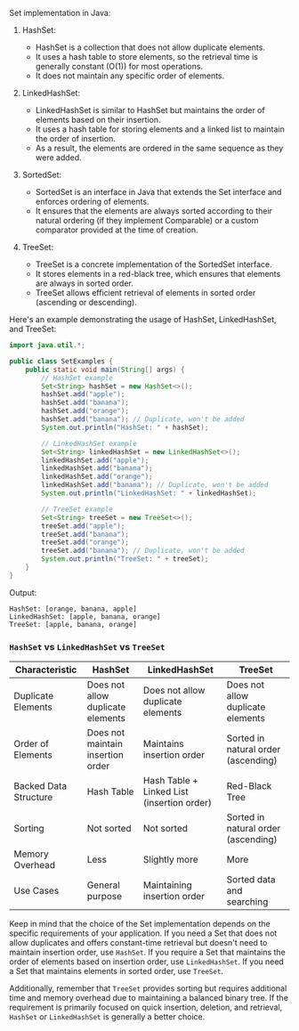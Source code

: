 Set implementation in Java:

1. HashSet:
    - HashSet is a collection that does not allow duplicate elements.
    - It uses a hash table to store elements, so the retrieval time is generally constant (O(1)) for most operations.
    - It does not maintain any specific order of elements.

2. LinkedHashSet:
    - LinkedHashSet is similar to HashSet but maintains the order of elements based on their insertion.
    - It uses a hash table for storing elements and a linked list to maintain the order of insertion.
    - As a result, the elements are ordered in the same sequence as they were added.

3. SortedSet:
    - SortedSet is an interface in Java that extends the Set interface and enforces ordering of elements.
    - It ensures that the elements are always sorted according to their natural ordering (if they implement Comparable) or a custom comparator provided at the time of creation.

4. TreeSet:
    - TreeSet is a concrete implementation of the SortedSet interface.
    - It stores elements in a red-black tree, which ensures that elements are always in sorted order.
    - TreeSet allows efficient retrieval of elements in sorted order (ascending or descending).

Here's an example demonstrating the usage of HashSet, LinkedHashSet, and TreeSet:

```java
import java.util.*;

public class SetExamples {
    public static void main(String[] args) {
        // HashSet example
        Set<String> hashSet = new HashSet<>();
        hashSet.add("apple");
        hashSet.add("banana");
        hashSet.add("orange");
        hashSet.add("banana"); // Duplicate, won't be added
        System.out.println("HashSet: " + hashSet);

        // LinkedHashSet example
        Set<String> linkedHashSet = new LinkedHashSet<>();
        linkedHashSet.add("apple");
        linkedHashSet.add("banana");
        linkedHashSet.add("orange");
        linkedHashSet.add("banana"); // Duplicate, won't be added
        System.out.println("LinkedHashSet: " + linkedHashSet);

        // TreeSet example
        Set<String> treeSet = new TreeSet<>();
        treeSet.add("apple");
        treeSet.add("banana");
        treeSet.add("orange");
        treeSet.add("banana"); // Duplicate, won't be added
        System.out.println("TreeSet: " + treeSet);
    }
}
```

Output:
```
HashSet: [orange, banana, apple]
LinkedHashSet: [apple, banana, orange]
TreeSet: [apple, banana, orange]
```


### `HashSet` vs `LinkedHashSet` vs `TreeSet` 

| Characteristic        | HashSet                          | LinkedHashSet                         | TreeSet                     |
|----------------------|----------------------------------|---------------------------------------|-----------------------------|
| Duplicate Elements   | Does not allow duplicate elements| Does not allow duplicate elements    | Does not allow duplicate elements    |
| Order of Elements    | Does not maintain insertion order | Maintains insertion order             | Sorted in natural order (ascending) |
| Backed Data Structure| Hash Table                       | Hash Table + Linked List (insertion order) | Red-Black Tree             |
| Sorting              | Not sorted                        | Not sorted                            | Sorted in natural order (ascending) |
| Memory Overhead      | Less                             | Slightly more                        | More                        |
| Use Cases            | General purpose                  | Maintaining insertion order            | Sorted data and searching    |

Keep in mind that the choice of the Set implementation depends on the specific requirements of your application. If you need a Set that does not allow duplicates and offers constant-time retrieval but doesn't need to maintain insertion order, use `HashSet`. If you require a Set that maintains the order of elements based on insertion order, use `LinkedHashSet`. If you need a Set that maintains elements in sorted order, use `TreeSet`.

Additionally, remember that `TreeSet` provides sorting but requires additional time and memory overhead due to maintaining a balanced binary tree. If the requirement is primarily focused on quick insertion, deletion, and retrieval, `HashSet` or `LinkedHashSet` is generally a better choice.
